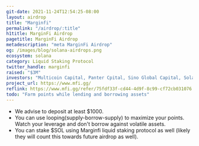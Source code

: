```yaml
---
git-date: 2021-11-24T12:54:25-08:00
layout: airdrop
title: "Marginfi"
permalink: "/airdrop/:title"
h1title: MarginFi Airdrop
pagetitle: MarginFi Airdrop
metadescription: "meta MarginFi Airdrop"
og: /images/blog/solana-airdrops.png
ecosystem: solana
category: Liquid Staking Protocol
twitter_handle: marginfi
raised: "$3M"
investors: "Multicoin Capital, Panter Cpital, Sino Global Capital, Solana Ventures"
project_url: https://www.mfi.gg/
reflink: https://www.mfi.gg/refer/75fdf33f-cd44-4d9f-8c99-cf72cb031076
todo: "Farm points while lending and borrowing assets"
---
```


- We advise to deposit at least \$1000.
- You can use looping(supply-borrow-supply) to maximize your points. Watch your leverage and don't borrow against volatile assets.
- You can stake \$SOL using Marginfi liquid staking protocol as well (likely they will count this towards future airdrop as well).
